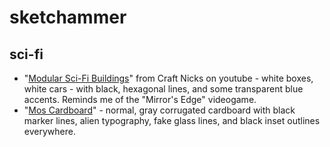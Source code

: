 # sketchammer

## sci-fi

- "[Modular Sci-Fi Buildings](https://youtu.be/uad4OVCMSw8)" from Craft Nicks on youtube -
  white boxes, white cars - with black, hexagonal lines,
  and some transparent blue accents.
  Reminds me of the "Mirror's Edge" videogame.
- "[Mos Cardboard](https://old.reddit.com/r/TerrainBuilding/comments/yq2ueb/with_the_addition_of_my_hangar_mos_cardboard_is/)" -
  normal, gray corrugated cardboard
  with black marker lines,
  alien typography,
  fake glass lines,
  and black inset outlines everywhere.

  
